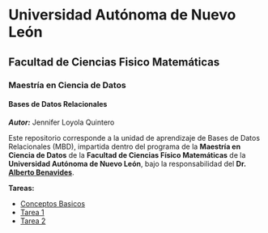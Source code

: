 # Universidad Autónoma de Nuevo León

## Facultad de Ciencias Fisico Matemáticas

### Maestría en Ciencia de Datos

#### Bases de Datos Relacionales
_**Autor:**_ Jennifer Loyola Quintero

Este repositorio corresponde a la unidad de aprendizaje de Bases de Datos Relacionales (MBD), impartida dentro del programa de la **Maestría en Ciencia de Datos** de la **Facultad de Ciencias Físico Matemáticas** de la **Universidad Autónoma de Nuevo León**, bajo la responsabilidad del **Dr. [Alberto Benavides](https://github.com/albertobenavides)**.

**Tareas:**

- [Conceptos Basicos](https://github.com/jenniloyola8/MCD_BDR_2025/blob/main/Tarea%201/Conceptos_Basicos.md)
- [Tarea 1](https://github.com/jenniloyola8/MCD_BDR_2025/blob/main/Tarea%201/Tarea1_Investigacion.md)
- [Tarea 2](https://github.com/jenniloyola8/MCD_BDR_2025/blob/main/Tarea%201/Tarea2_EntidadRelacion.md)